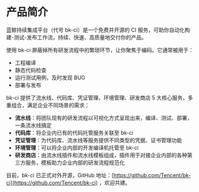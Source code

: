 # 产品简介

蓝鲸持续集成平台（代号 bk-ci）是一个免费并开源的 CI 服务，可助你自动化构建-测试-发布工作流，持续、快速、高质量地交付你的产品。

使用 bk-ci 屏蔽掉所有研发流程中的繁琐环节，让你聚焦于编码。它通常被用于：

- 工程编译
- 静态代码检查
- 运行测试用例，及时发现 BUG
- 部署与发布

bk-ci 提供了流水线、代码库、凭证管理、环境管理、研发商店 5 大核心服务，多重组合，满足企业不同场景的需求：

- **流水线**：将团队现有的研发流程以可视化方式呈现出来，编译、测试、部署，一条流水线搞定
- **代码库**：将企业内已有的代码托管服务关联至 bk-ci
- **凭证管理**：为代码库、流水线等服务提供不同类型的凭据、证书管理功能
- **环境管理**：可以将企业内部的开发编译机托管至 bk-ci
- **研发商店**：由流水线插件和流水线模板组成，插件用于对接企业内部的各种第三方服务，模板助力企业内部的研发流程规范化

目前，bk-ci 已正式对外开源，GitHub 地址：[https://github.com/Tencent/bk-ci](https://github.com/Tencent/bk-ci) ，欢迎共建。
